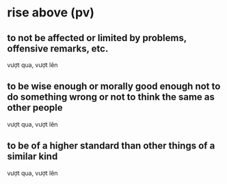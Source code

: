 # rise above (pv)

## to not be affected or limited by problems, offensive remarks, etc.

vượt qua, vượt lên

## to be wise enough or morally good enough not to do something wrong or not to think the same as other people

vượt qua, vượt lên

## to be of a higher standard than other things of a similar kind

vượt qua, vượt lên